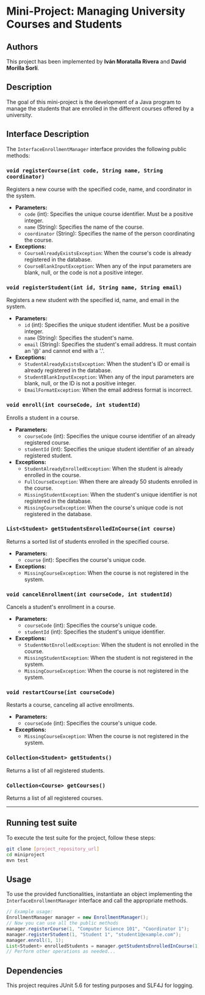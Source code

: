 # Mini-Project: Managing University Courses and Students

## Authors

This project has been implemented by **Iván Moratalla Rivera** and **David Morilla Sorlí**.

## Description

The goal of this mini-project is the development of a Java program to manage the students that are
enrolled in the different courses offered by a university.

## Interface Description

The `InterfaceEnrollmentManager` interface provides the following public methods:

### `void registerCourse(int code, String name, String coordinator)`

Registers a new course with the specified code, name, and coordinator in the system.

- **Parameters:**
  - `code` (int): Specifies the unique course identifier. Must be a positive integer.
  - `name` (String): Specifies the name of the course.
  - `coordinator` (String): Specifies the name of the person coordinating the course.
- **Exceptions:**
  - `CourseAlreadyExistsException`: When the course's code is already registered in the database.
  - `CourseBlankInputException`: When any of the input parameters are blank, null, or the code is not a positive integer.

### `void registerStudent(int id, String name, String email)`

Registers a new student with the specified id, name, and email in the system.

- **Parameters:**
  - `id` (int): Specifies the unique student identifier. Must be a positive integer.
  - `name` (String): Specifies the student's name.
  - `email` (String): Specifies the student's email address. It must contain an '@' and cannot end with a '.'.
- **Exceptions:**
  - `StudentAlreadyExistsException`: When the student's ID or email is already registered in the database.
  - `StudentBlankInputException`: When any of the input parameters are blank, null, or the ID is not a positive integer.
  - `EmailFormatException`: When the email address format is incorrect.

### `void enroll(int courseCode, int studentId)`

Enrolls a student in a course.

- **Parameters:**
  - `courseCode` (int): Specifies the unique course identifier of an already registered course.
  - `studentId` (int): Specifies the unique student identifier of an already registered student.
- **Exceptions:**
  - `StudentAlreadyEnrolledException`: When the student is already enrolled in the course.
  - `FullCourseException`: When there are already 50 students enrolled in the course.
  - `MissingStudentException`: When the student's unique identifier is not registered in the database.
  - `MissingCourseException`: When the course's unique code is not registered in the database.

### `List<Student> getStudentsEnrolledInCourse(int course)`

Returns a sorted list of students enrolled in the specified course.

- **Parameters:**
  - `course` (int): Specifies the course's unique code.
- **Exceptions:**
  - `MissingCourseException`: When the course is not registered in the system.

### `void cancelEnrollment(int courseCode, int studentId)`

Cancels a student's enrollment in a course.

- **Parameters:**
  - `courseCode` (int): Specifies the course's unique code.
  - `studentId` (int): Specifies the student's unique identifier.
- **Exceptions:**
  - `StudentNotEnrolledException`: When the student is not enrolled in the course.
  - `MissingStudentException`: When the student is not registered in the system.
  - `MissingCourseException`: When the course is not registered in the system.

### `void restartCourse(int courseCode)`

Restarts a course, canceling all active enrollments.

- **Parameters:**
  - `courseCode` (int): Specifies the course's unique code.
- **Exceptions:**
  - `MissingCourseException`: When the course is not registered in the system.

### `Collection<Student> getStudents()`

Returns a list of all registered students.

### `Collection<Course> getCourses()`

Returns a list of all registered courses.

***

## Running test suite

To execute the test suite for the project, follow these steps:

``` bash
git clone [project_repository_url]
cd miniproject
mvn test
```

## Usage

To use the provided functionalities, instantiate an object implementing the `InterfaceEnrollmentManager` interface and call the appropriate methods.

```java
// Example usage:
EnrollmentManager manager = new EnrollmentManager();
// Now you can use all the public methods
manager.registerCourse(1, "Computer Science 101", "Coordinator 1");
manager.registerStudent(1, "Student 1", "student1@example.com");
manager.enroll(1, 1);
List<Student> enrolledStudents = manager.getStudentsEnrolledInCourse(1);
// Perform other operations as needed...

```

## Dependencies

This project requires JUnit 5.6 for testing purposes and SLF4J for logging.
